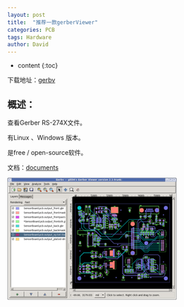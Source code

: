 ```yaml
---
layout: post
title:  "推荐一款gerberViewer"
categories: PCB
tags: Hardware
author: David
---
```


* content
{:toc}

下载地址：[gerbv](http://gerbv.geda-project.org/)

## 概述：
查看Gerber RS-274X文件。

有Linux 、Windows 版本。

是free / open-source软件。

文档：[documents](http://gerbv.geda-project.org/doxygen/index.html)

![gerbv Screenshot](https://github.com/titron/titron.github.io/raw/master/img/2019-11-21-gerbv_screenshot.png)
